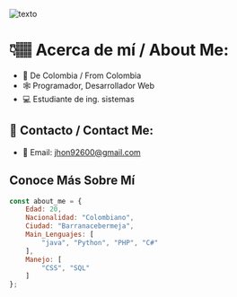 ![texto](https://media.tenor.com/QXVs4QWLlzkAAAAC/spider-man.gif)

# 👇🏽 Acerca de mí / About Me:

- 🧭 De Colombia / From Colombia
- 🕸 Programador, Desarrollador Web
- 💻 Estudiante de ing. sistemas

## 🔗 Contacto / Contact Me:

- 📧 Email: [jhon92600@gmail.com](jhon92600@gmail.com)

## Conoce Más Sobre Mí

```javascript
const about_me = {
    Edad: 20,
    Nacionalidad: "Colombiano",
    Ciudad: "Barranacebermeja",
    Main_Lenguajes: [
        "java", "Python", "PHP", "C#"
    ],
    Manejo: [
        "CSS", "SQL"
    ]
};

